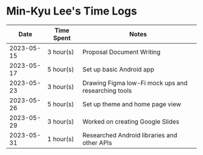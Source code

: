# Min-Kyu Lee's Time Logs

| Date | Time Spent | Notes |
| - | - | - |
| 2023-05-15 | 3 hour(s) | Proposal Document Writing |
| 2023-05-17 | 5 hour(s) | Set up basic Android app |
| 2023-05-23 | 3 hour(s) | Drawing Figma low-Fi mock ups and researching tools |
| 2023-05-26 | 5 hour(s) | Set up theme and home page view |
| 2023-05-29 | 3 hour(s) | Worked on creating Google Slides |
| 2023-05-31 | 1 hour(s) | Researched Android libraries and other APIs |
